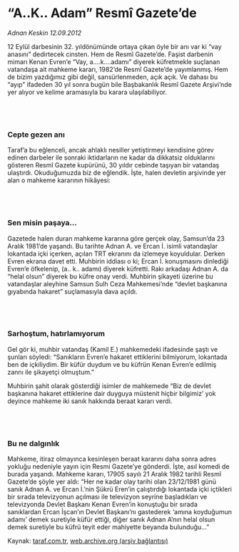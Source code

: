 # “A..K.. Adam” Resmî Gazete’de

*Adnan Keskin 12.09.2012*

<div class="yazi"><p>12 Eylül darbesinin 32. yıldönümünde ortaya çıkan öyle bir anı var ki “vay anasını” dedirtecek cinsten. Hem de Resmî Gazete’de. Faşist darbenin mimarı Kenan Evren’e “Vay, a....k....adamı” diyerek küfretmekle suçlanan vatandaşa ait mahkeme kararı, 1982’de Resmî Gazete’de yayımlanmış. Hem de bizim yazdığımız gibi değil, sansürlenmeden, açık açık. Ve dahası bu “ayıp” ifadeden 30 yıl sonra bugün bile Başbakanlık Resmî Gazete Arşivi’nde yer alıyor ve kelime aramasıyla bu karara ulaşılabiliyor.<br/><br/><br/></p>
<h3><br/>Cepte gezen anı</h3>
<p>Taraf’a bu eğlenceli, ancak ahlaklı nesiller yetiştirmeyi kendisine görev edinen darbeler ile sonraki iktidarların ne kadar da dikkatsiz olduklarını gösteren Resmî Gazete kupürünü, 30 yıldır cebinde taşıyan bir vatandaş ulaştırdı. Okuduğumuzda biz de eğlendik. İşte, halen devletin arşivinde yer alan o mahkeme kararının hikâyesi:<br/><br/><br/></p>
<h3><br/>Sen misin paşaya...</h3>
<p>Gazetede halen duran mahkeme kararına göre gerçek olay, Samsun’da 23 Aralık 1981’de yaşandı. Bu tarihte Adnan A. ve Ercan İ. isimli vatandaşlar lokantada içki içerken, açılan TRT ekranını da izlemeye koyuldular. Derken Evren ekrana davet etti. Muhbirin iddiası o ki; Ercan İ. konuşmasını dinlediği Evren’e öfkelenip, (a.. k.. adamı) diyerek küfretti. Rakı arkadaşı Adnan A. da “helal olsun” diyerek bu küfre onay verdi. Muhbirin şikayeti üzerine bu vatandaşlar aleyhine Samsun Sulh Ceza Mahkemesi’nde “devlet başkanına gıyabında hakaret” suçlamasıyla dava açıldı.<br/><br/><br/></p>
<h3><br/>Sarhoştum, hatırlamıyorum</h3>
<p>Gel gör ki, muhbir vatandaş (Kamil E.) mahkemedeki ifadesinde şaştı ve şunları söyledi: “Sanıkların Evren’e hakaret ettiklerini bilmiyorum, lokantada ben de içkiliydim. Bir küfür duydum ve bu küfrün Kenan Evren’e edilmiş zannı ile şikayetçi olmuştum.”</p>
<p>Muhbirin şahit olarak gösterdiği isimler de mahkemede “Biz de devlet başkanına hakaret ettiklerine dair duyguya müstenit hiçbir bilgimiz’ yok deyince mahkeme iki sanık hakkında beraat kararı verdi.<br/><br/><br/></p>
<h3><br/>Bu ne dalgınlık</h3>
<p>Mahkeme, itiraz olmayınca kesinleşen beraat kararını daha sonra adres yokluğu nedeniyle yayın için Resmi Gazete’ye gönderdi. İşte, asıl komedi de burada yaşandı. Mahkeme kararı, 17905 sayılı 21 Aralık 1982 tarihli Resmî Gazete’de şöyle yer aldı: “Her ne kadar olay tarihi olan 23/12/1981 günü sanık Adnan A. ve Ercan İ.’nin Şükrü Eren’in çalıştırdığı lokantada içki içtikleri bir sırada televizyonun açılması ile televizyon seyrine başladıkları ve televizyonda Devlet Başkanı Kenan Evren’in konuştuğu bir sırada sanıklardan Ercan İşcan’ın Devlet Başkanı’nı gastederek ‘amına koyduğumun adamı’ demek suretiyle küfür ettiği, diğer sanık Adnan A’nın helal olsun demek suretiyle bu küfrü teyit eder mahiyette beyanda bulunduğu...”</p>
</div>

Kaynak: [taraf.com.tr](http://www.taraf.com.tr/adnan-keskin/makale-a-k-adam-resmi-gazete-de.htm), [web.archive.org (arşiv bağlantısı)](http://web.archive.org/web/20131107142343/http://www.taraf.com.tr/adnan-keskin/makale-a-k-adam-resmi-gazete-de.htm)
